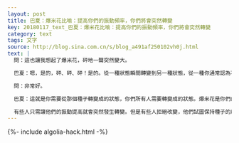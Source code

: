 ```yaml
---
layout: post
title: 巴夏：爆米花比喻：提高你們的振動頻率，你們將會突然轉變
key: 20180117_text_巴夏：爆米花比喻：提高你們的振動頻率，你們將會突然轉變
category: text
tags: 文字
source: http://blog.sina.com.cn/s/blog_a491af250102vh0j.html
text: |
  問：這也讓我想起了爆米花，砰地一聲突然變大。

  巴夏：嗯，是的，砰、砰、砰！是的。從一種狀態瞬間轉變到另一種狀態，從一種你通常認為不可食用的狀態轉變到你認為可以食用的狀態。你明白這個比喻嗎？從這個意義上說，那個種子，是潛在的食物，但是當它爆開，它瞬間就轉變成你可以吃下的食物，轉變成支持你、滋養你的東西。

  問：非常好。

  巴夏：這就是你需要從那個種子轉變成的狀態，你們所有人需要轉變成的狀態。爆米花是你們的轉變象徵，是你們將要轉變成的狀態、釋放的狀態。如果這個種子堅持或堅決保持它的硬核個性，它永遠也不會爆開並變成你們喜愛的、輕盈蓬鬆的爆米花。所以，要變成你們喜歡的、輕盈蓬鬆的爆米花，就不能固守個性，而要突破種子圍困的限制，砰地一聲爆開。現在，另一個比喻⋯你們要知道，不是它本身必須這樣，也不意味著是負面的 - 雖然有些人這樣認為。這裡的意思是，提高你們的振動，你們就會突然轉變。這就是爆米花的寓意，提高溫度，它就會爆開。

  有些人只需讓他們的振動提高就會突然發生轉變。但是有些人拒絕改變，他們試圖保持種子的原狀，緊緊抓住他們的「種子」個性。在他們最終放手讓他們轉變之前，這會讓「種子」變得非常熱，讓熱量積聚起來，讓阻力和膨脹力積聚起來。等到他們將要放手的時候，他們幾乎被燒脆了（無法再爆開）！（很多笑聲）這裡的意思是，你應該把那種能量轉變成更高級的能量，這樣，在你突然轉變之前，它就不會燒了你。可以這麼說，只需加速和提高你們的振動，你們將會以破壞性較小的方式發生轉變。
---
```


{%- include algolia-hack.html -%}
